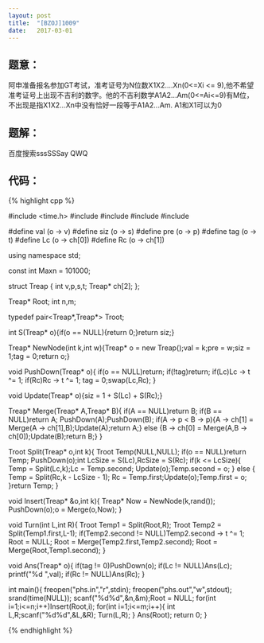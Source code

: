 ```yaml
---
layout: post
title:  "[BZOJ]1009"
date:   2017-03-01
---
```


## 题意：
阿申准备报名参加GT考试，准考证号为N位数X1X2....Xn(0<=Xi <= 9),他不希望准考证号上出现不吉利的数字。他的不吉利数学A1A2...Am(0<=Ai<=9)有M位，不出现是指X1X2...Xn中没有恰好一段等于A1A2...Am. A1和X1可以为0
## 题解：
百度搜索sssSSSay QWQ
## 代码：

{% highlight cpp %}

#include <time.h>
#include <cstdio>
#include <cstdlib>
#include <cstring>
#include <iostream>

#define val (o -> v)
#define siz (o -> s)
#define pre (o -> p)
#define tag (o -> t)
#define Lc (o -> ch[0])
#define Rc (o -> ch[1])

using namespace std;

const int Maxn = 101000;

struct Treap {
    int v,p,s,t;
    Treap* ch[2];
};

Treap* Root;
int n,m;

typedef pair<Treap*,Treap*> Troot;

int S(Treap* o){if(o == NULL){return 0;}return siz;}

Treap* NewNode(int k,int w){Treap* o = new Treap();val = k;pre = w;siz = 1;tag = 0;return o;}

void PushDown(Treap* o){
    if(o == NULL)return;
    if(!tag)return;
    if(Lc)Lc -> t ^= 1;
    if(Rc)Rc -> t ^= 1;
    tag = 0;swap(Lc,Rc);
}

void Update(Treap* o){siz = 1 + S(Lc) + S(Rc);}

Treap* Merge(Treap* A,Treap* B){
    if(A == NULL)return B;
    if(B == NULL)return A;
    PushDown(A);PushDown(B);
    if(A -> p < B -> p){A -> ch[1] = Merge(A -> ch[1],B);Update(A);return A;}
    else {B -> ch[0] = Merge(A,B -> ch[0]);Update(B);return B;}
}

Troot Split(Treap* o,int k){
    Troot Temp(NULL,NULL);
    if(o == NULL)return Temp;
    PushDown(o);int LcSize = S(Lc),RcSize = S(Rc);
    if(k <= LcSize){
        Temp = Split(Lc,k);Lc = Temp.second;
        Update(o);Temp.second = o;
    }
    else {
        Temp = Split(Rc,k - LcSize - 1);
        Rc = Temp.first;Update(o);Temp.first = o;
    }return Temp;
}

void Insert(Treap* &o,int k){
    Treap* Now = NewNode(k,rand());
    PushDown(o);o = Merge(o,Now);
}

void Turn(int L,int R){
    Troot Temp1 = Split(Root,R);
    Troot Temp2 = Split(Temp1.first,L-1);
    if(Temp2.second != NULL)Temp2.second -> t ^= 1;
    Root = NULL;
    Root = Merge(Temp2.first,Temp2.second);
    Root = Merge(Root,Temp1.second);
}

void Ans(Treap* o){
    if(tag != 0)PushDown(o);
    if(Lc != NULL)Ans(Lc);
    printf("%d ",val);
    if(Rc != NULL)Ans(Rc);
}

int main(){
    freopen("phs.in","r",stdin);
    freopen("phs.out","w",stdout);
    srand(time(NULL));
    scanf("%d%d",&n,&m);Root = NULL;
    for(int i=1;i<=n;i++)Insert(Root,i);
    for(int i=1;i<=m;i++){
        int L,R;scanf("%d%d",&L,&R);
        Turn(L,R);
    }
    Ans(Root);
    return 0;
}

{% endhighlight %}